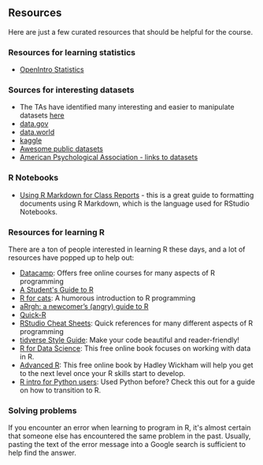 
## Resources

Here are just a few curated resources that should be helpful for the course.

### Resources for learning statistics

- [OpenIntro Statistics](https://www.openintro.org/stat/textbook.php)

### Sources for interesting datasets

- The TAs have identified many interesting and easier to manipulate datasets [here](https://docs.google.com/spreadsheets/d/1Oo45o5RI_9mTRevO_4zv5OdAEWgly6TpUUENQkrIqmQ/edit?usp=sharing)
- [data.gov](https://catalog.data.gov/)
- [data.world](http://data.world)
- [kaggle](http://www.kaggle.com/)
- [Awesome public datasets](https://github.com/caesar0301/awesome-public-datasets)
- [American Psychological Association - links to datasets](https://www.apa.org/research/responsible/data-links.aspx)

### R Notebooks

- [Using R Markdown for Class Reports](http://www.stat.cmu.edu/~cshalizi/rmarkdown/) - this is a great guide to formatting documents using R Markdown, which is the language used for RStudio Notebooks.

### Resources for learning R

There are a ton of people interested in learning R these days, and a lot of resources have popped up to help out:

- [Datacamp](https://www.datacamp.com/): Offers free online courses for many aspects of R programming
- [A Student's Guide to R](https://cran.r-project.org/doc/contrib/Horton+Pruim+Kaplan_MOSAIC-StudentGuide.pdf)
- [R for cats](https://rforcats.net/): A humorous introduction to R programming
- [aRrgh: a newcomer’s (angry) guide to R](http://arrgh.tim-smith.us/)
- [Quick-R](http://www.statmethods.net/index.html)
- [RStudio Cheat Sheets](https://www.rstudio.com/resources/cheatsheets/): Quick references for many different aspects of R programming
- [tidverse Style Guide](https://style.tidyverse.org/): Make your code beautiful and reader-friendly!
- [R for Data Science](http://r4ds.had.co.nz/index.html): This free online book focuses on working with data in R.
- [Advanced R](http://adv-r.had.co.nz/): This free online book by Hadley Wickham will help you get to the next level once your R skills start to develop.
- [R intro for Python users](http://ramnathv.github.io/pycon2014-r/): Used Python before? Check this out for a guide on how to transition to R.

### Solving problems

If you encounter an error when learning to program in R, it's almost certain that someone else has encountered the same problem in the past.  Usually, pasting the text of the error message into a Google search is sufficient to help find the answer.
